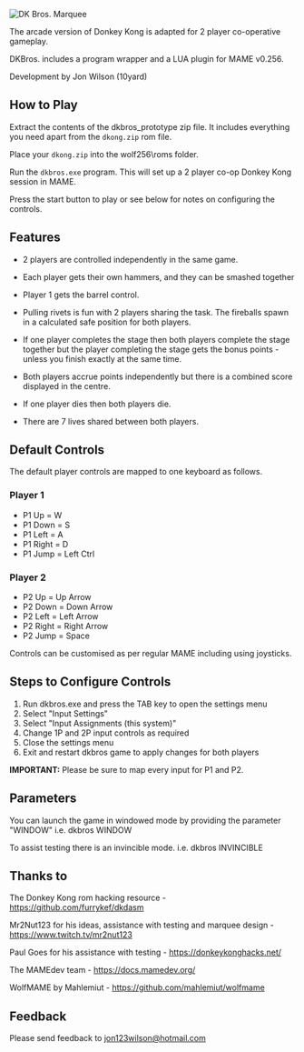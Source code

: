 ![DK Bros. Marquee](https://i.imgur.com/RQsTYYQ.png)

The arcade version of Donkey Kong is adapted for 2 player co-operative gameplay.

DKBros. includes a program wrapper and a LUA plugin for MAME v0.256.    

Development by Jon Wilson (10yard)


## How to Play

Extract the contents of the dkbros_prototype zip file.  It includes everything you need apart from the `dkong.zip` rom file.

Place your `dkong.zip` into the wolf256\roms folder.

Run the `dkbros.exe` program.  This will set up a 2 player co-op Donkey Kong session in MAME.  

Press the start button to play or see below for notes on configuring the controls.


## Features

- 2 players are controlled independently in the same game.

- Each player gets their own hammers, and they can be smashed together

- Player 1 gets the barrel control.  

- Pulling rivets is fun with 2 players sharing the task.  The fireballs spawn in a calculated
    safe position for both players.

- If one player completes the stage then both players complete the stage together but the player 
    completing the stage gets the bonus points - unless you finish exactly at the same time.

- Both players accrue points independently but there is a combined score displayed in the centre.

- If one player dies then both players die.

- There are 7 lives shared between both players.


## Default Controls
The default player controls are mapped to one keyboard as follows.

### Player 1
- P1 Up    = W
- P1 Down  = S
- P1 Left  = A
- P1 Right = D
- P1 Jump  = Left Ctrl

### Player 2
- P2 Up    = Up Arrow
- P2 Down  = Down Arrow
- P2 Left  = Left Arrow
- P2 Right = Right Arrow
- P2 Jump  = Space

Controls can be customised as per regular MAME including using joysticks.


## Steps to Configure Controls
1. Run dkbros.exe and press the TAB key to open the settings menu
2. Select "Input Settings"
3. Select "Input Assignments (this system)"
4. Change 1P and 2P input controls as required
5. Close the settings menu
6. Exit and restart dkbros game to apply changes for both players

**IMPORTANT:**  Please be sure to map every input for P1 and P2.


## Parameters

You can launch the game in windowed mode by providing the parameter "WINDOW"
i.e. dkbros WINDOW

To assist testing there is an invincible mode.
i.e. dkbros INVINCIBLE


## Thanks to

The Donkey Kong rom hacking resource - https://github.com/furrykef/dkdasm

Mr2Nut123 for his ideas, assistance with testing and marquee design - https://www.twitch.tv/mr2nut123

Paul Goes for his assistance with testing - https://donkeykonghacks.net/

The MAMEdev team - https://docs.mamedev.org/

WolfMAME by Mahlemiut - https://github.com/mahlemiut/wolfmame

## Feedback

Please send feedback to jon123wilson@hotmail.com